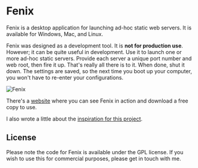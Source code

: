 # Fenix

Fenix is a desktop application for launching ad-hoc static web servers.
It is available for Windows, Mac, and Linux.

Fenix was designed as a development tool. It is **not for production use**.
However; it can be quite useful in development. Use it to launch one or
more ad-hoc static servers. Provide each server a unique port number and
web root, then fire it up. That's really all there is to it. When done,
shut it down. The settings are saved, so the next time you boot up your
computer, you won't have to re-enter your configurations.

![Fenix](https://raw.github.com/coreybutler/fenix/master/docs/screen1.jpg)

There's a [website](http://coreybutler.github.com/fenix) where you can see
Fenix in action and download a free copy to use.

I also wrote a little about the [inspiration for this project](http://artofidea.com/cookbook/development/articles/fenix).

## License

Please note the code for Fenix is available under the GPL license. If
you wish to use this for commercial purposes, please get in touch with
me.